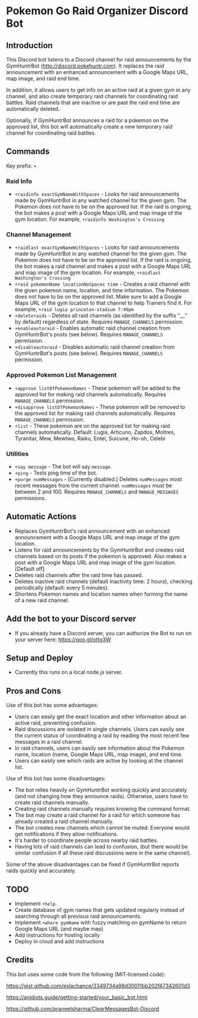 # Pokemon Go Raid Organizer Discord Bot

## Introduction

This Discord bot listens to a Discord channel for raid announcements by the GymHuntrBot (http://discord.pokehuntr.com). It replaces the raid announcement with an enhanced announcement with a Google Maps URL, map image, and raid end time. 

In addition, it allows users to get info on an active raid at a given gym in any channel, and also create temporary raid channels for coordinating raid battles. Raid channels that are inactive or are past the raid end time are automatically deleted. 

Optionally, if GymHuntrBot announces a raid for a pokemon on the approved list, this bot will automatically create a new temporary raid channel for coordinating raid battles. 

## Commands

Key prefix: `+`

### Raid Info

- `+raidinfo exactGymNameWithSpaces` - Looks for raid announcements made by GymHuntrBot in any watched channel for the given gym. The Pokemon does not have to be on the approved list. If the raid is ongoing, the bot makes a post with a Google Maps URL and map image of the gym location. For example, `+raidinfo Washington's Crossing`

### Channel Management

- `+raidlast exactGymNameWithSpaces` - Looks for raid announcements made by GymHuntrBot in any watched channel for the given gym. The Pokemon does not have to be on the approved list. If the raid is ongoing, the bot makes a raid channel and makes a post with a Google Maps URL and map image of the gym location. For example, `+raidlast Washington's Crossing`
- `+raid pokemonName locationNoSpaces time` - Creates a raid channel with the given pokemon name, location, and time information. The Pokemon does not have to be on the approved list. Make sure to add a Google Maps URL of the gym location to that channel to help Trainers find it. For example, `+raid lugia princeton-stadium 7:49pm`
- `+deleteraids` - Deletes all raid channels (as identified by the suffix "__" by default) regardless of state. Requires `MANAGE_CHANNELS` permission.
- `+enableautoraid` - Enables automatic raid channel creation from GymHuntrBot's posts (see below). Requires `MANAGE_CHANNELS` permission.
- `+disableautoraid` - Disables automatic raid channel creation from GymHuntrBot's posts (see below). Requires `MANAGE_CHANNELS` permission.

### Approved Pokemon List Management

- `+approve listOfPokemonNames` - These pokemon will be added to the approved list for making raid channels automatically. Requires `MANAGE_CHANNELS` permission.
- `+disapprove listOfPokemonNames` - These pokemon will be removed to the approved list for making raid channels automatically. Requires `MANAGE_CHANNELS` permission.
- `+list` - These pokemon are on the approved list for making raid channels automatically. Default: Lugia, Articuno, Zapdos, Moltres, Tyranitar, Mew, Mewtwo, Raiku, Entei, Suicune, Ho-oh, Celebi

### Utilities

- `+say message` - The bot will say `message`.
- `+ping` - Tests ping time of the bot.
- `+purge numMessages` - [Currently disabled.] Deletes `numMessages` most recent messages from the current channel. `numMessages` must be between 2 and 100. Requires `MANAGE_CHANNELS` and `MANAGE_MESSAGES` permissions. 

## Automatic Actions

- Replaces GymHuntrBot's raid announcement with an enhanced announcement with a Google Maps URL and map image of the gym location.
- Listens for raid announcements by the GymHuntrBot and creates raid channels based on its posts if the pokemon is approved. Also makes a post with a Google Maps URL and map image of the gym location. [Default off]
- Deletes raid channels after the raid time has passed.
- Deletes inactive raid channels (default inactivity time: 2 hours), checking periodically (default: every 5 minutes).
- Shortens Pokemon names and location names when forming the name of a new raid channel.

## Add the bot to your Discord server

- If you already have a Discord server, you can authorize the Bot to run on your server here: https://goo.gl/ottg3W

## Setup and Deploy

- Currently this runs on a local node.js server.

## Pros and Cons

Use of this bot has some advantages:
- Users can easily get the exact location and other information about an active raid, preventing confusion.
- Raid discussions are isolated in single channels. Users can easily see the current status of coordinating a raid by reading the most recent few messages in a raid channel.
- In raid channels, users can easily see information about the Pokemon name, location (name, Google Maps URL, map image), and end time.
- Users can easily see which raids are active by looking at the channel list.

Use of this bot has some disadvantages:
- The bot relies heavily on GymHuntrBot working quickly and accurately (and not changing how they announce raids). Otherwise, users have to create raid channels manually.
- Creating raid channels manually requires knowing the command format.
- The bot may create a raid channel for a raid for which someone has already created a raid channel manually. 
- The bot creates new channels which cannot be muted. Everyone would get notifications if they allow notifications. 
- It's harder to coordinate people across nearby raid battles.
- Having lots of raid channels can lead to confusion, (but there would be similar confusion if all these raid discussions were in the same channel).

Some of the above disadvantages can be fixed if GymHuntrBot reports raids quickly and accurately.

## TODO

- Implement `+help`.
- Create database of gym names that gets updated regularly instead of searching through all previous raid announcements. 
- Implement `+where gymName` with fuzzy matching on gymName to return Google Maps URL (and maybe map)
- Add instructions for hosting locally
- Deploy in cloud and add instructions


## Credits

This bot uses some code from the following (MIT-licensed code):

https://gist.github.com/eslachance/3349734a98d30011bb202f47342601d3

https://anidiots.guide/getting-started/your_basic_bot.html

https://github.com/praneetsharma/ClearMessagesBot-Discord
